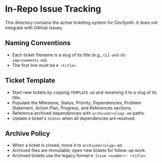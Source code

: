 # In-Repo Issue Tracking

This directory contains the active ticketing system for DevSynth. It does not integrate with GitHub Issues.

## Naming Conventions

- Each ticket filename is a slug of its title (e.g., `CLI-and-UI-improvements.md`).
- The first line must be `# <title>`.

## Ticket Template

- Start new tickets by copying `TEMPLATE.md` and renaming it to a slug of its title.
- Populate the Milestone, Status, Priority, Dependencies, Problem Statement, Action Plan, Progress, and References sections.
- Reference archived dependencies with `archived/<slug>.md` paths.
- Update a ticket's `Status` when all dependencies are resolved.

## Archive Policy

- When a ticket is closed, move it to `archived/<slug>.md`.
- Archived files are immutable; open new tickets for follow-up work.
- Archived tickets use the legacy format `# Issue <number>: <title>`.
